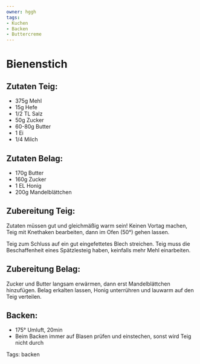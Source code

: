 ```yaml
---
owner: hggh
tags:
- Kuchen
- Backen
- Buttercreme
---
```

Bienenstich
===================


Zutaten Teig:
-------------
 * 375g Mehl
 * 15g Hefe
 * 1/2 TL Salz
 * 50g Zucker
 * 60-80g Butter
 * 1 Ei
 * 1/4 Milch


Zutaten Belag:
--------------
 * 170g Butter
 * 160g Zucker
 * 1 EL Honig
 * 200g Mandelblättchen

Zubereitung Teig:
-------------

Zutaten müssen gut und gleichmäßig warm sein!
Keinen Vortag machen, Teig mit Knethaken bearbeiten, dann im Ofen (50°) gehen lassen.

Teig zum Schluss auf ein gut eingefettetes Blech streichen. Teig muss die Beschaffenheit eines
Spätzlesteig haben, keinfalls mehr Mehl einarbeiten.

Zubereitung Belag:
---------------------

Zucker und Butter langsam erwärmen, dann erst Mandelblättchen hinzufügen. Belag erkalten lassen,
Honig unterrühren und lauwarm auf den Teig verteilen.

Backen:
-------------
 * 175° Umluft, 20min
 * Beim Backen immer auf Blasen prüfen und einstechen, sonst wird Teig nicht durch


Tags: backen
